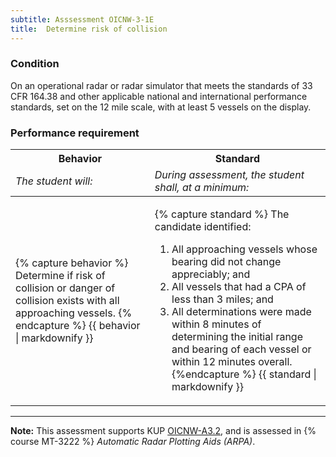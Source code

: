 ```yaml
---
subtitle: Asssessment OICNW-3-1E
title:  Determine risk of collision
---
```




### Condition

On an operational radar or radar simulator that meets the standards of 33 CFR 164.38 and other applicable national and international performance standards, set on the 12 mile scale, with at least 5 vessels on the display.

### Performance requirement 

<table width='100%' class='Guidelines'>
 <thead>
 <tr>
     <th class='thirty'>Behavior</th>
     <th class='seventy'>Standard</th>
 </tr>
 <tr>
     <td><em>The student will:</em></td>
     <td><em>During assessment, the student shall, at a minimum:</em></td>
 </tr>
 </thead>
 <tbody>
 

<tr><td>

{% capture behavior %}
Determine if risk of collision or danger of collision exists with all approaching vessels.
{% endcapture %}
{{ behavior | markdownify }}

</td><td>

{% capture standard %}
The candidate identified: 

1. All approaching vessels whose bearing did not change appreciably; and
2. All vessels that had a CPA of less than 3 miles; and
3. All determinations were made within 8 minutes of determining the initial range and bearing of each vessel or within 12 minutes overall.
{%endcapture %}
{{ standard | markdownify }}

</td></tr>



 </tbody>
 </table>



*****

**Note:** This assessment supports KUP [OICNW-A3.2]({{site.baseurl}}/tables/21.html#OICNW-A3.2), and is assessed in  {% course  MT-3222 %}  *Automatic Radar Plotting Aids (ARPA)*. 

